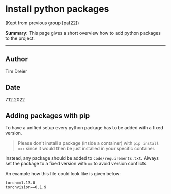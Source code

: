 # Install python packages

(Kept from previous group [paf22])

**Summary:** This page gives a short overview how to add python packages to the project.

---

## Author

Tim Dreier

## Date

7.12.2022

## Adding packages with pip

To have a unified setup every python package has to be added with a fixed version.

> Please don't install a package (inside a container) with `pip install xxx` since it would then be just installed in your specific container.

Instead, any package should be added to `code/requirements.txt`. Always set the package to a fixed version with `==` to avoid version conflicts.

An example how this file could look like is given below:

```text
torch==1.13.0
torchvision==0.1.9
```

